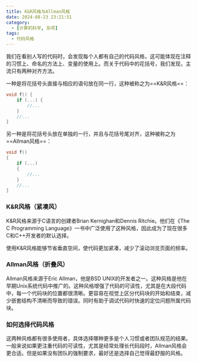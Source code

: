 ```yaml
---
title: K&R风格与Allman风格
date: 2024-08-23 23:21:51
category:
  - [计算机科学, 杂项]
tags:
  - 代码风格
---
```


我们在看别人写的代码时，会发现每个人都有自己的代码风格，这可能体现在注释的习惯上、命名的方法上、变量的使用上。而关于代码中的花括号，我们发现，主流只有两种对齐方法。

一种是将花括号头直接与相应的语句放在同一行，这种被称之为==K&R风格==：

```cpp
void f() {
    if (...) {
        //...
    }
    //...
}
```

另一种是将花括号头放在单独的一行，并且与花括号尾对齐，这种被称之为==Allman风格==：

```cpp
void f()
{
    if (...)
    {
        //...
    }
    //...
}
```

### K&R风格（紧凑风）

K&R风格来源于C语言的创建者Brian Kernighan和Dennis Ritchie。他们在《The C Programming Language》一书中广泛使用了这种风格，因此成为了现在很多C和C++开发者的默认选择。

使用K&R风格能够节省垂直空间，使代码更加紧凑，减少了滚动浏览页面的频率。

### Allman风格（折叠风）

Allman风格来源于Eric Allman，他是BSD UNIX的开发者之一。这种风格是他在早期Unix系统代码中推广的。这种风格增强了代码的可读性，尤其是在大段代码中，每一个代码块的位置都很清晰。更容易在视觉上区分代码块的开始和结束，减少嵌套结构不清晰而导致的错误。同时有助于调试代码时快速的定位问题所属代码块。

### 如何选择代码风格

这两种风格都有很多使用者，具体选择哪种更多是个人习惯或者团队规范的结果。一般来说如果更注重代码的可读性，尤其是经常处理长代码段时，Allman风格会更合适。但是如果没有团队的强制要求，最好还是选择自己觉得最舒服的风格。